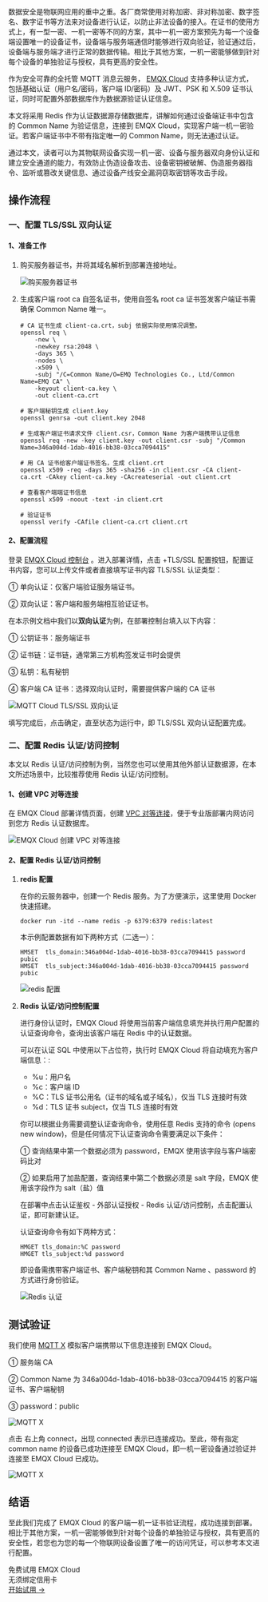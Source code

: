 数据安全是物联网应用的重中之重。各厂商常使用对称加密、非对称加密、数字签名、数字证书等方法来对设备进行认证，以防止非法设备的接入。在证书的使用方式上，有一型一密、一机一密等不同的方案，其中一机一密方案预先为每一个设备端设置唯一的设备证书，设备端与服务端通信时能够进行双向验证，验证通过后，设备端与服务端才进行正常的数据传输。相比于其他方案，一机一密能够做到针对每个设备的单独验证与授权，具有更高的安全性。

作为安全可靠的全托管 MQTT 消息云服务， [EMQX Cloud](https://www.emqx.com/zh/cloud) 支持多种认证方式，包括基础认证（用户名/密码，客户端 ID/密码）及 JWT、PSK 和 X.509 证书认证，同时可配置外部数据库作为数据源验证认证信息。

本文将采用 Redis 作为认证数据源存储数据库，讲解如何通过设备端证书中包含的 Common Name 为验证信息，连接到 EMQX Cloud，实现客户端一机一密验证。若客户端证书中不带有指定唯一的 Common Name，则无法通过认证。

通过本文，读者可以为其物联网设备实现一机一密、设备与服务器双向身份认证和建立安全通道的能力，有效防止伪造设备攻击、设备密钥被破解、伪造服务器指令、监听或篡改关键信息、通过设备产线安全漏洞窃取密钥等攻击手段。



## 操作流程

### 一、配置 TLS/SSL 双向认证

#### 1、准备工作

1. 购买服务器证书，并将其域名解析到部署连接地址。
 
   ![购买服务器证书](https://assets.emqx.com/images/7e8427b0e9efd82fa68f37948681a83d.png)
 
2. 生成客户端 root ca 自签名证书，使用自签名 root ca 证书签发客户端证书需确保 Common Name 唯一。

   ```
   # CA 证书生成 client-ca.crt，subj 依据实际使用情况调整。
   openssl req \
       -new \
       -newkey rsa:2048 \
       -days 365 \
       -nodes \
       -x509 \
       -subj "/C=Common Name/O=EMQ Technologies Co., Ltd/Common Name=EMQ CA" \
       -keyout client-ca.key \
       -out client-ca.crt
       
   # 客户端秘钥生成 client.key
   openssl genrsa -out client.key 2048
   
   # 生成客户端证书请求文件 client.csr，Common Name 为客户端携带认证信息
   openssl req -new -key client.key -out client.csr -subj "/Common Name=346a004d-1dab-4016-bb38-03cca7094415"
   
   # 用 CA 证书给客户端证书签名，生成 client.crt
   openssl x509 -req -days 365 -sha256 -in client.csr -CA client-ca.crt -CAkey client-ca.key -CAcreateserial -out client.crt
   
   # 查看客户端端证书信息
   openssl x509 -noout -text -in client.crt
   
   # 验证证书
   openssl verify -CAfile client-ca.crt client.crt
   ```

#### 2、配置流程

登录 [EMQX Cloud 控制台](https://accounts-zh.emqx.com/signin?continue=https://cloud.emqx.com/console/) 。进入部署详情，点击 +TLS/SSL 配置按钮，配置证书内容，您可以上传文件或者直接填写证书内容 TLS/SSL 认证类型：

① 单向认证：仅客户端验证服务端证书。

② 双向认证：客户端和服务端相互验证证书。

在本示例文档中我们以**双向认证**为例，在部署控制台填入以下内容：

① 公钥证书：服务端证书

② 证书链：证书链，通常第三方机构签发证书时会提供

③ 私钥：私有秘钥

④ 客户端 CA 证书：选择双向认证时，需要提供客户端的 CA 证书

![MQTT Cloud TLS/SSL 双向认证](https://assets.emqx.com/images/4fbecf8ed9a8ac557101e923aa656b63.png) 


填写完成后，点击确定，直至状态为运行中，即 TLS/SSL 双向认证配置完成。

 

### 二、配置 Redis 认证/访问控制

本文以 Redis 认证/访问控制为例，当然您也可以使用其他外部认证数据源，在本文所述场景中，比较推荐使用 Redis 认证/访问控制。

#### 1、创建 VPC 对等连接

在 EMQX Cloud 部署详情页面，创建 [VPC 对等连接](https://docs.emqx.com/zh/cloud/latest/deployments/vpc_peering.html)，便于专业版部署内网访问到您方 Redis 认证数据库。

![EMQX Cloud 创建 VPC 对等连接](https://assets.emqx.com/images/6acd26095a23ace71c3761ad05578693.png)
 

#### 2、配置 Redis 认证/访问控制

1. **redis 配置**

   在你的云服务器中，创建一个 Redis 服务。为了方便演示，这里使用 Docker 快速搭建。

   ```
   docker run -itd --name redis -p 6379:6379 redis:latest
   ```

   本示例配置数据有如下两种方式（二选一）：

   ```
   HMSET  tls_domain:346a004d-1dab-4016-bb38-03cca7094415 password pubic
   HMSET  tls_subject:346a004d-1dab-4016-bb38-03cca7094415 password pubic 
   ```

   ![redis 配置](https://assets.emqx.com/images/5c41e89babbe08b678ac41beafd146b2.png) 

2. **Redis 认证/访问控制配置**

   进行身份认证时，EMQX Cloud 将使用当前客户端信息填充并执行用户配置的认证查询命令，查询出该客户端在 Redis 中的认证数据。

   可以在认证 SQL 中使用以下占位符，执行时 EMQX Cloud 将自动填充为客户端信息：:

   - %u：用户名
   - %c：客户端 ID
   - %C：TLS 证书公用名（证书的域名或子域名），仅当 TLS 连接时有效
   - %d：TLS 证书 subject，仅当 TLS 连接时有效

   你可以根据业务需要调整认证查询命令，使用任意 Redis 支持的命令 (opens new window)，但是任何情况下认证查询命令需要满足以下条件：

   ① 查询结果中第一个数据必须为 password，EMQX 使用该字段与客户端密码比对

   ② 如果启用了加盐配置，查询结果中第二个数据必须是 salt 字段，EMQX 使用该字段作为 salt（盐）值

   在部署中点击认证鉴权 - 外部认证授权 - Redis 认证/访问控制，点击配置认证，即可新建认证。

   认证查询命令有如下两种方式：

   ```
   HMGET tls_domain:%C password
   HMGET tls_subject:%d password 
   ```

   即设备需携带客户端证书、客户端秘钥和其 Common Name 、password 的方式进行身份验证。

   ![Redis 认证](https://assets.emqx.com/images/1081b9a2a990a9b2cb2ed52732c9e4cb.png)

## 测试验证

我们使用 [MQTT X](https://mqttx.app/zh) 模拟客户端携带以下信息连接到 EMQX Cloud。

① 服务端 CA

② Common Name 为 346a004d-1dab-4016-bb38-03cca7094415 的客户端证书、客户端秘钥

③ password：public

![MQTT X](https://assets.emqx.com/images/09a7d8bca9dbaeb64f180bc4b52e04a8.png)

点击 右上角 connect，出现 connected 表示已连接成功。至此，带有指定 common name 的设备已成功连接至 EMQX Cloud，即一机一密设备通过验证并连接至 EMQX Cloud 已成功。 

![MQTT X](https://assets.emqx.com/images/d22cded4367df74623594a26cf44a51b.png) 
 

## **结语**

至此我们完成了 EMQX Cloud 的客户端一机一证书验证流程，成功连接到部署。相比于其他方案，一机一密能够做到针对每个设备的单独验证与授权，具有更高的安全性，若您也为您的每一个物联网设备设置了唯一的访问凭证，可以参考本文进行配置。


<section class="promotion">
    <div>
        免费试用 EMQX Cloud
        <div class="is-size-14 is-text-normal has-text-weight-normal">无须绑定信用卡</div>
    </div>
    <a href="https://accounts-zh.emqx.com/signup?continue=https://cloud.emqx.com/console/deployments/0?oper=new" class="button is-gradient px-5">开始试用 →</a>
</section>
